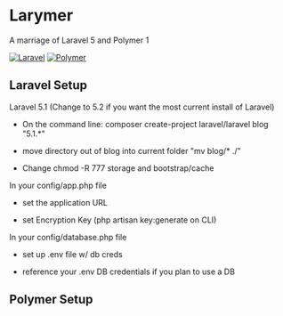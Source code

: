 # Larymer
A marriage of Laravel 5 and Polymer 1

[![Laravel](https://laravel.com/)](https://laravel.com/)
[![Polymer](https://www.polymer-project.org/1.0/)](https://www.polymer-project.org/1.0/)

## Laravel Setup

Laravel 5.1 (Change to 5.2 if you want the most current install of Laravel)

- On the command line: composer create-project laravel/laravel blog "5.1.*"

- move directory out of blog into current folder "mv blog/* ./" 

- Change chmod -R 777 storage and bootstrap/cache

In your config/app.php file

- set the application URL

- set Encryption Key (php artisan key:generate on CLI)

In your config/database.php file

- set up .env file w/ db creds

- reference your .env DB credentials if you plan to use a DB

## Polymer Setup

